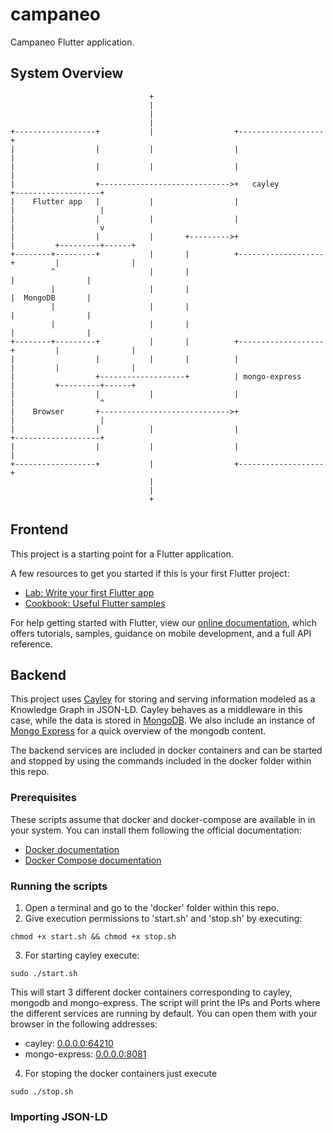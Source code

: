 # campaneo

Campaneo Flutter application.

## System Overview
```
                               +
                               |
                               |
                               |
+------------------+           |                  +-------------------+
|                  |           |                  |                   |
|                  |           |                  |                   |
|                  +----------------------------->+   cayley          +-------------------+
|    Flutter app   |           |                  |                   |                   |
|                  |           |                  |                   |                   v
|                  |           |       +--------->+                   |         +---------+------+
+--------+---------+           |       |          +-------------------+         |                |
         ^                     |       |                                        |                |
         |                     |       |                                        |  MongoDB       |
         |                     |       |                                        |                |
         |                     |       |                                        |                |
+--------+---------+           |       |          +-------------------+         |                |
|                  |           |       |          |                   |         |                |
|                  +-------------------+          | mongo-express     |         +---------+------+
|                  |           |                  |                   |                   ^
|    Browser       +----------------------------->+                   |                   |
|                  |           |                  |                   +-------------------+
|                  |           |                  |                   |
+------------------+           |                  +-------------------+
                               |
                               |
                               +

```

## Frontend

This project is a starting point for a Flutter application.

A few resources to get you started if this is your first Flutter project:

- [Lab: Write your first Flutter app](https://flutter.dev/docs/get-started/codelab)
- [Cookbook: Useful Flutter samples](https://flutter.dev/docs/cookbook)

For help getting started with Flutter, view our
[online documentation](https://flutter.dev/docs), which offers tutorials,
samples, guidance on mobile development, and a full API reference.

## Backend

This project uses [Cayley](https://cayley.gitbook.io/cayley/) for storing and serving 
information modeled as a Knowledge Graph in JSON-LD. Cayley behaves as a middleware in this case,
while the data is stored in [MongoDB](https://www.mongodb.com/). We also include an
instance of [Mongo Express](https://github.com/mongo-express/mongo-express) for a quick overview of the mongodb content.

The backend services are included in docker containers and can be started and stopped
by using the commands included in the docker folder within this repo.

### Prerequisites

These scripts assume that docker and docker-compose are available in in your system. You can
install them following the official documentation:

- [Docker documentation](https://docs.docker.com/install/)
- [Docker Compose documentation](https://docs.docker.com/compose/install/)

### Running the scripts

1. Open a terminal and go to the 'docker' folder within this repo.
2. Give execution permissions to 'start.sh' and 'stop.sh' by executing:
```
chmod +x start.sh && chmod +x stop.sh
```
3. For starting cayley execute:
```
sudo ./start.sh
```
This will start 3 different docker containers corresponding to cayley, mongodb and mongo-express.
The script will print the IPs and Ports where the different services are running by default. You
can open them with your browser in the following addresses:
- cayley: [0.0.0.0:64210](http://0.0.0.0:64210)
- mongo-express: [0.0.0.0:8081](http://0.0.0.0:8081)
4. For stoping the docker containers just execute
```
sudo ./stop.sh
```

### Importing JSON-LD

